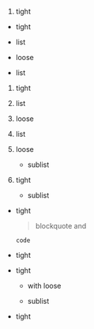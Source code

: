 1. tight


- tight
- list


- loose

- list


1. tight
2. list


1. loose

2. list


1. loose

   - sublist


1. tight
   - sublist


- tight
  > blockquote
  and
  ```
  code
  ```
- tight


- tight
  - with loose

  - sublist
- tight
